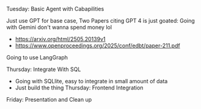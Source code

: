 Tuesday: Basic Agent with Cabapilities

Just use GPT for base case, Two Papers citing GPT 4 is just goated:
Going with Gemini don't wanna spend money lol
- https://arxiv.org/html/2505.20139v1
- https://www.openproceedings.org/2025/conf/edbt/paper-211.pdf

Going to use LangGraph

Thursday: Integrate With SQL
- Going with SQLlite, easy to integrate in small amount of data
- Just build the thing
Thursday: Frontend Integration

Friday: Presentation and Clean up